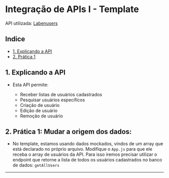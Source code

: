 # Integração de APIs I - Template

API utilizada: [Labenusers](https://documenter.getpostman.com/view/7549981/SzfCT5G2#intro)

## Indice

-   [1. Explicando a API](#1-explicando-a-api)
-   [2. Prática 1](#2-prática-1-mudar-a-origem-dos-dados)

## 1. Explicando a API

-   Esta API permite:

    -   Receber listas de usuários cadastrados
    -   Pesquisar usuários específicos
    -   Criação de usuário
    -   Edição de usuário
    -   Remoção de usuário

## 2. Prática 1: Mudar a origem dos dados:

-   No template, estamos usando dados mockados, vindos de um array que está declarado no próprio arquivo. Modifique o `App.js` para que ele receba o array de usuários da API. Para isso iremos precisar utilizar o endpoint que retorne a lista de todos os usuários cadastrados no banco de dados: `getAllUsers`

---

